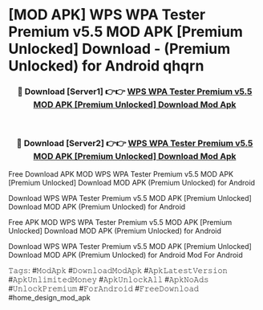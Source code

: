 # [MOD APK] WPS WPA Tester Premium v5.5 MOD APK [Premium Unlocked] Download - (Premium Unlocked) for Android qhqrn



<div align="center">
<h3>🔴 Download [Server1] 👉👉 <a href="https://momento.my/?title=WPS_WPA_Tester_Premium_v5.5_MOD_APK_[Premium_Unlocked]_Download">WPS WPA Tester Premium v5.5 MOD APK [Premium Unlocked] Download Mod Apk</a></h3><br>

<h3>🔴 Download [Server2] 👉👉 <a href="https://momento.my/?title=WPS_WPA_Tester_Premium_v5.5_MOD_APK_[Premium_Unlocked]_Download">WPS WPA Tester Premium v5.5 MOD APK [Premium Unlocked] Download Mod Apk</a></h3>
</div>



Free Download APK MOD WPS WPA Tester Premium v5.5 MOD APK [Premium Unlocked] Download MOD APK (Premium Unlocked) for Android

Download WPS WPA Tester Premium v5.5 MOD APK [Premium Unlocked] Download MOD APK (Premium Unlocked) for Android

Free APK MOD WPS WPA Tester Premium v5.5 MOD APK [Premium Unlocked] Download MOD APK (Premium Unlocked) for Android

Download WPS WPA Tester Premium v5.5 MOD APK [Premium Unlocked] Download MOD APK (Premium Unlocked) for Android Mod For Android

𝚃𝚊𝚐𝚜: #𝙼𝚘𝚍𝙰𝚙𝚔 #𝙳𝚘𝚠𝚗𝚕𝚘𝚊𝚍𝙼𝚘𝚍𝙰𝚙𝚔 #𝙰𝚙𝚔𝙻𝚊𝚝𝚎𝚜𝚝𝚅𝚎𝚛𝚜𝚒𝚘𝚗 #𝙰𝚙𝚔𝚄𝚗𝚕𝚒𝚖𝚒𝚝𝚎𝚍𝙼𝚘𝚗𝚎𝚢 #𝙰𝚙𝚔𝚄𝚗𝚕𝚘𝚌𝚔𝙰𝚕𝚕 #𝙰𝚙𝚔𝙽𝚘𝙰𝚍𝚜 #𝚄𝚗𝚕𝚘𝚌𝚔𝙿𝚛𝚎𝚖𝚒𝚞𝚖 #𝙵𝚘𝚛𝙰𝚗𝚍𝚛𝚘𝚒𝚍 #𝙵𝚛𝚎𝚎𝙳𝚘𝚠𝚗𝚕𝚘𝚊𝚍 #home_design_mod_apk
